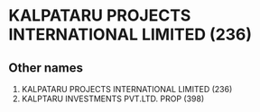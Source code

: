 # KALPATARU PROJECTS INTERNATIONAL LIMITED (236)

## Other names
1. KALPATARU PROJECTS INTERNATIONAL LIMITED (236)
1. KALPTARU INVESTMENTS PVT.LTD. PROP (398)


